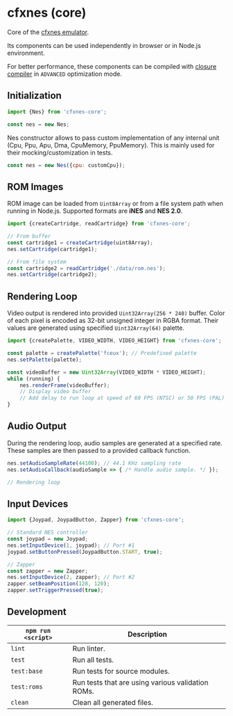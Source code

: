 # cfxnes (core)

Core of the [cfxnes emulator](../README.md).

Its components can be used independently in browser or in Node.js environment.

For better performance, these components can be compiled with [closure compiler](https://github.com/google/closure-compiler) in `ADVANCED` optimization mode.

## Initialization

``` javascript
import {Nes} from 'cfxnes-core';

const nes = new Nes;
```

Nes constructor allows to pass custom implementation of any internal unit (Cpu, Ppu, Apu, Dma, CpuMemory, PpuMemory). This is mainly used for their mocking/customization in tests.

``` javascript
const nes = new Nes({cpu: customCpu});
```

## ROM Images

ROM image can be loaded from `Uint8Array` or from a file system path when running in Node.js. Supported formats are **iNES** and **NES 2.0**.

``` javascript
import {createCartridge, readCartridge} from 'cfxnes-core';

// From buffer
const cartridge1 = createCartridge(uint8Array);
nes.setCartridge(cartridge1);

// From file system
const cartridge2 = readCartridge('./data/rom.nes');
nes.setCartridge(cartridge2);
```

## Rendering Loop

Video output is rendered into provided `Uint32Array(256 * 240)` buffer. Color of each pixel is encoded as 32-bit unsigned integer in RGBA format. Their values are generated using specified `Uint32Array(64)` palette.

``` javascript
import {createPalette, VIDEO_WIDTH, VIDEO_HEIGHT} from 'cfxnes-core';

const palette = createPalette('fceux'); // Predefined palette
nes.setPalette(palette);

const videoBuffer = new Uint32Array(VIDEO_WIDTH * VIDEO_HEIGHT);
while (running) {
    nes.renderFrame(videoBuffer);
    // Display video buffer
    // Add delay to run loop at speed of 60 FPS (NTSC) or 50 FPS (PAL)
}
```

## Audio Output

During the rendering loop, audio samples are generated at a specified rate. These samples are then passed to a provided callback function.

``` javascript
nes.setAudioSampleRate(44100); // 44.1 KHz sampling rate
nes.setAudioCallback(audioSample => { /* Handle audio sample. */ });

// Rendering loop
```

## Input Devices

``` javascript
import {Joypad, JoypadButton, Zapper} from 'cfxnes-core';

// Standard NES controller
const joypad = new Joypad;
nes.setInputDevice(1, joypad); // Port #1
joypad.setButtonPressed(JoypadButton.START, true);

// Zapper
const zapper = new Zapper;
nes.setInputDevice(2, zapper); // Port #2
zapper.setBeamPosition(128, 120);
zapper.setTriggerPressed(true);
```

## Development

| `npm run <script>` | Description                                       |
| ------------------ | ------------------------------------------------- |
| `lint`             | Run linter.                                       |
| `test`             | Run all tests.                                    |
| `test:base`        | Run tests for source modules.                     |
| `test:roms`        | Run tests that are using various validation ROMs. |
| `clean`            | Clean all generated files.                        |
